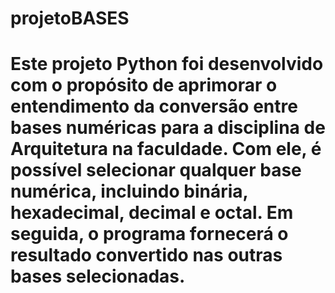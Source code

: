 # projetoBASES
<h1>Este projeto Python foi desenvolvido com o propósito de aprimorar o entendimento da conversão entre bases numéricas para a disciplina de Arquitetura na faculdade. 
Com ele, é possível selecionar qualquer base numérica, incluindo binária, hexadecimal, decimal e octal. Em seguida, o programa fornecerá o resultado convertido nas outras bases selecionadas.</h1>
